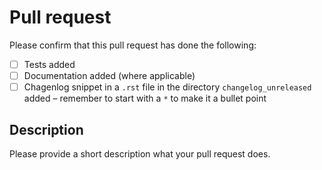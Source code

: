 # Pull request

Please confirm that this pull request has done the following:

- [ ] Tests added
- [ ] Documentation added (where applicable)
- [ ] Chagenlog snippet in a ``.rst`` file in the directory ``changelog_unreleased`` added – remember to start with a ``*`` to make it a bullet point

## Description

Please provide a short description what your pull request does.
